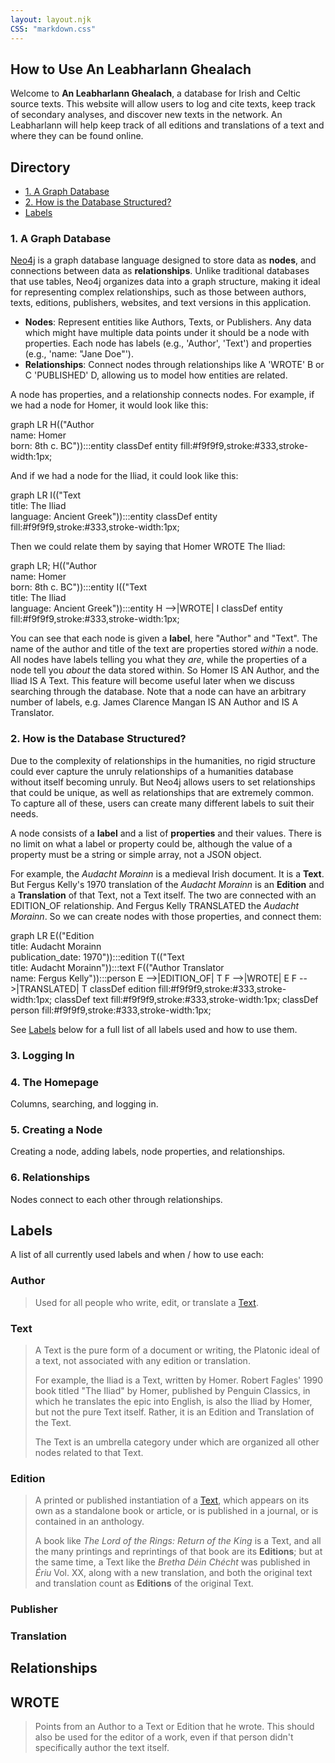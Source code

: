 ```yaml
---
layout: layout.njk
CSS: "markdown.css"
---
```


<section>
<!-- Mermaid.js for rendering graph diagrams. -->
<script src="https://cdn.jsdelivr.net/npm/mermaid/dist/mermaid.min.js"></script>
<script>mermaid.initialize({ startOnLoad:true });</script>
<style>
  .mermaid {
    display: flex;
    justify-content: center;
  }
</style>

# How to Use An Leabharlann Ghealach

Welcome to **An Leabharlann Ghealach**, a database for Irish and Celtic source texts. This website will allow users to log and cite texts, keep track of secondary analyses, and discover new texts in the network. An Leabharlann will help keep track of all editions and translations of a text and where they can be found online.

## Directory

- <a href="#1">1. A Graph Database</a>
- <a href="#2">2. How is the Database Structured?</a>
- <a href="#labels">Labels</a>

<a id="1"></a>
### 1. A Graph Database
<a href="https://neo4j.com" target="_blank">Neo4j</a> is a graph database language designed to store data as **nodes**, and connections between data as **relationships**. Unlike traditional databases that use tables, Neo4j organizes data into a graph structure, making it ideal for representing complex relationships, such as those between authors, texts, editions, publishers, websites, and text versions in this application.
- **Nodes**: Represent entities like Authors, Texts, or Publishers. Any data which might have multiple data points under it should be a node with properties. Each node has labels (e.g., 'Author', 'Text') and properties (e.g., 'name: "Jane Doe"').
- **Relationships**: Connect nodes through relationships like A 'WROTE' B or C 'PUBLISHED' D, allowing us to model how entities are related.

A node has properties, and a relationship connects nodes. For example, if we had a node for Homer, it would look like this:
<div class="mermaid">
graph LR
  H(("Author<br>name: Homer<br>born: 8th c. BC")):::entity
  classDef entity fill:#f9f9f9,stroke:#333,stroke-width:1px;
</div>

And if we had a node for the Iliad, it could look like this:
<div class="mermaid">
graph LR
  I(("Text<br>title: The Iliad<br>language: Ancient Greek")):::entity
  classDef entity fill:#f9f9f9,stroke:#333,stroke-width:1px;
</div> 

Then we could relate them by saying that Homer WROTE The Iliad:
<div class="mermaid">
graph LR;
  H(("Author<br>name: Homer<br>born: 8th c. BC")):::entity
  I(("Text<br>title: The Iliad<br>language: Ancient Greek")):::entity
  H -->|WROTE| I
  classDef entity fill:#f9f9f9,stroke:#333,stroke-width:1px;
</div>

You can see that each node is given a **label**, here "Author" and "Text". The name of the author and title of the text are properties stored *within* a node. All nodes have labels telling you what they *are*, while the properties of a node tell you *about* the data stored within. So Homer IS AN Author, and the Iliad IS A Text. This feature will become useful later when we discuss searching through the database. Note that a node can have an arbitrary number of labels, e.g. James Clarence Mangan IS AN Author and IS A Translator.

<a id="2"></a>
### 2. How is the Database Structured?
Due to the complexity of relationships in the humanities, no rigid structure could ever capture the unruly relationships of a humanities database without itself becoming unruly. But Neo4j allows users to set relationships that could be unique, as well as relationships that are extremely common. To capture all of these, users can create many different labels to suit their needs.

A node consists of a **label** and a list of **properties** and their values. There is no limit on what a label or property could be, although the value of a property must be a string or simple array, not a JSON object.

For example, the *Audacht Morainn* is a medieval Irish document. It is a **Text**. But Fergus Kelly's 1970 translation of the *Audacht Morainn* is an **Edition** and a **Translation** of that Text, not a Text itself. The two are connected with an EDITION_OF relationship. And Fergus Kelly TRANSLATED the *Audacht Morainn*. So we can create nodes with those properties, and connect them:

<div class="mermaid">
graph LR
  E(("Edition<br>title: Audacht Morainn<br>publication_date: 1970")):::edition
  T(("Text<br>title: Audacht Morainn")):::text
  F(("Author Translator<br>name: Fergus Kelly")):::person
  E -->|EDITION_OF| T
  F -->|WROTE| E
  F -->|TRANSLATED| T
  classDef edition fill:#f9f9f9,stroke:#333,stroke-width:1px;
  classDef text    fill:#f9f9f9,stroke:#333,stroke-width:1px;
  classDef person  fill:#f9f9f9,stroke:#333,stroke-width:1px;
</div>

See [Labels](#labels) below for a full list of all labels used and how to use them.

### 3. Logging In

### 4. The Homepage

Columns, searching, and logging in.

### 5. Creating a Node

Creating a node, adding labels, node properties, and relationships.

### 6. Relationships

Nodes connect to each other through relationships.

<a id="labels"></a>
## Labels
A list of all currently used labels and when / how to use each:

<a id="author"></a>
### Author
> Used for all people who write, edit, or translate a [Text](#Text).

<a id="text"></a>
### Text
> A Text is the pure form of a document or writing, the Platonic ideal of a text, not associated with any edition or translation.
>
> For example, the Iliad is a Text, written by Homer. Robert Fagles' 1990 book titled "The Iliad" by Homer, published by Penguin Classics, in which he translates the epic into English, is also the Iliad by Homer, but not the pure Text itself. Rather, it is an Edition and Translation of the Text.
>
> The Text is an umbrella category under which are organized all other nodes related to that Text.

<a id="edition"></a>
### Edition
> A printed or published instantiation of a [Text](#Text), which appears on its own as a standalone book or article, or is published in a journal, or is contained in an anthology.
>
>A book like *The Lord of the Rings: Return of the King* is a Text, and all the many printings and reprintings of that book are its **Editions**; but at the same time, a Text like the *Bretha Déin Chécht* was published in *Ériu* Vol. XX, along with a new translation, and both the original text and translation count as **Editions** of the original Text. 

<a id="publisher"></a>
### Publisher

### Translation

## Relationships

## WROTE
> Points from an Author to a Text or Edition that he wrote. This should also be used for the editor of a work, even if that person didn't specifically author the text itself.

</section>